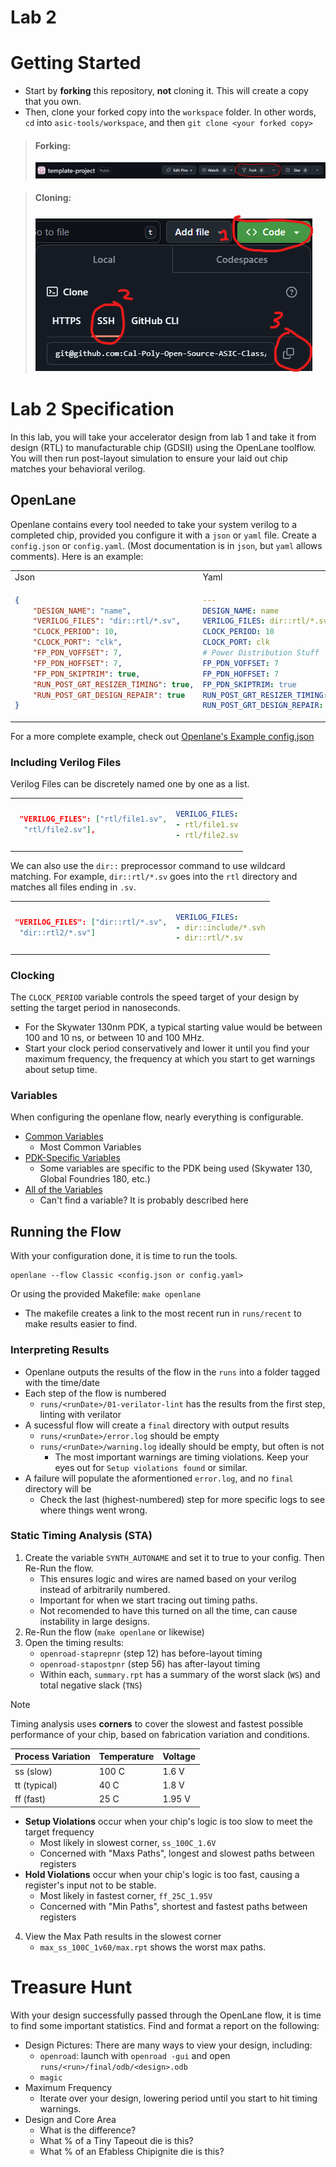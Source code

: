 
# Lab 2

# Getting Started

- Start by __forking__ this repository, __not__ cloning it. This will create a copy that you own.
- Then, clone your forked copy into the `workspace`  folder. In other words, `cd` into `asic-tools/workspace`, and then `git clone <your forked copy>`
>#### Forking:
>![alt text](docs/fork.png)

>#### Cloning:
>![alt text](docs/clone.png)

# Lab 2 Specification

In this lab, you will take your accelerator design from lab 1 and take it from design (RTL) to manufacturable chip (GDSII) using the OpenLane toolflow. You will then run post-layout simulation to ensure your laid out chip matches your behavioral verilog.

## OpenLane

Openlane contains every tool needed to take your system verilog to a completed chip, provided you configure it with a `json` or `yaml` file. Create a `config.json` or `config.yaml`. (Most documentation is in `json`, but `yaml` allows comments). Here is an example:

<table><tr><td> Json </td> <td> Yaml </td></tr><tr><td>

```Json
{
    "DESIGN_NAME": "name",
    "VERILOG_FILES": "dir::rtl/*.sv",
    "CLOCK_PERIOD": 10,
    "CLOCK_PORT": "clk",
    "FP_PDN_VOFFSET": 7,
    "FP_PDN_HOFFSET": 7,
    "FP_PDN_SKIPTRIM": true,
    "RUN_POST_GRT_RESIZER_TIMING": true,
    "RUN_POST_GRT_DESIGN_REPAIR": true
}
```

</td><td>

```Yaml
---
DESIGN_NAME: name
VERILOG_FILES: dir::rtl/*.sv
CLOCK_PERIOD: 10
CLOCK_PORT: clk
# Power Distribution Stuff
FP_PDN_VOFFSET: 7
FP_PDN_HOFFSET: 7
FP_PDN_SKIPTRIM: true
RUN_POST_GRT_RESIZER_TIMING: true
RUN_POST_GRT_DESIGN_REPAIR: true
```

</td></tr></table>

For a more complete example, check out [Openlane's Example config.json](https://github.com/efabless/openlane2-ci-designs/blob/da5ed2cae9da72290c6fc016b2d19cd2b8914bae/spm/config.json)

### Including Verilog Files

Verilog Files can be discretely named one by one as a list. 

<table><tr><td>

```Json
 "VERILOG_FILES": ["rtl/file1.sv",
  "rtl/file2.sv"],
```

</td><td>

```Yaml
VERILOG_FILES:
- rtl/file1.sv
- rtl/file2.sv
```

</td></tr></table>

We can also use the `dir::` preprocessor command to use wildcard matching. For example, `dir::rtl/*.sv` goes into the `rtl` directory and matches all files ending in `.sv`.

<table><tr><td>

```Json
"VERILOG_FILES": ["dir::rtl/*.sv",
 "dir::rtl2/*.sv"]
```

</td><td>

```Yaml
VERILOG_FILES:
- dir::include/*.svh
- dir::rtl/*.sv
```

</td></tr></table>

### Clocking

The `CLOCK_PERIOD` variable controls the speed target of your design by setting the target period in nanoseconds. 
- For the Skywater 130nm PDK, a typical starting value would be between 100 and 10 ns, or between 10 and 100 MHz. 
- Start your clock period conservatively and lower it until you find your maximum frequency, the frequency at which you start to get warnings about setup time.


### Variables
When configuring the openlane flow, nearly everything is configurable.   
- [Common Variables](https://openlane2.readthedocs.io/en/latest/reference/common_flow_vars.html)
    - Most Common Variables
- [PDK-Specific Variables](https://openlane2.readthedocs.io/en/latest/reference/common_pdk_vars.html)
    - Some variables are specific to the PDK being used (Skywater 130, Global Foundries 180, etc.)
- [All of the Variables](https://github.com/The-OpenROAD-Project/OpenLane/blob/master/docs/source/reference/configuration.md)
    - Can't find a variable? It is probably described here

## Running the Flow
With your configuration done, it is time to run the tools. 

```
openlane --flow Classic <config.json or config.yaml> 
```

Or using the provided Makefile:
`make openlane`
- The makefile creates a link to the most recent run in `runs/recent` to make results easier to find.

### Interpreting Results

- Openlane outputs the results of the flow in the `runs` into a folder tagged with the time/date
- Each step of the flow is numbered
    - `runs/<runDate>/01-verilator-lint` has the results from the first step, linting with verilator
- A sucessful flow will create a `final` directory with output results
    - `runs/<runDate>/error.log` should be empty
    - `runs/<runDate>/warning.log` ideally should be empty, but often is not
        - The most important warnings are timing violations. Keep your eyes out for `Setup violations found` or similar.
- A failure will populate the aformentioned `error.log`, and no `final` directory will be 
    - Check the last (highest-numbered) step for more specific logs to see where things went wrong.

### Static Timing Analysis (STA)

1. Create the variable `SYNTH_AUTONAME` and set it to true to your config. Then Re-Run the flow.
    - This ensures logic and wires are named based on your verilog instead of arbitrarily numbered. 
    - Important for when we start tracing out timing paths.
    - Not recomended to have this turned on all the time, can cause instability in large designs.
2. Re-Run the flow (`make openlane` or likewise)
3. Open the timing results:
    - `openroad-staprepnr` (step 12) has before-layout timing
    - `openroad-stapostpnr` (step 56) has after-layout timing
    - Within each, `summary.rpt` has a summary of the worst slack (`WS`) and total negative slack (`TNS`)

>[!NOTE] 
>Timing analysis uses __corners__ to cover the slowest and fastest possible performance of your chip, based on fabrication variation and conditions.
>  
>| Process Variation | Temperature   | Voltage   |
>| ----------------- | ------------- | --------- |
>| ss (slow)         | 100 C         | 1.6 V     |
>| tt (typical)      | 40 C          | 1.8 V     |  
>| ff (fast)         | 25 C          | 1.95 V    |
> 
> - __Setup Violations__ occur when your chip's logic is too slow to meet the target frequency
>   - Most likely in slowest corner, `ss_100C_1.6V`
>   - Concerned with "Maxs Paths", longest and slowest paths between registers
> - __Hold Violations__ occur when your chip's logic is too fast, causing a register's input not to be stable.
>   - Most likely in fastest corner, `ff_25C_1.95V`
>   - Concerned with "Min Paths", shortest and fastest paths between registers

4. View the Max Path results in the slowest corner
    - `max_ss_100C_1v60/max.rpt` shows the worst max paths.


# Treasure Hunt

With your design successfully passed through the OpenLane flow, it is time to find some important statistics. Find and format a report on the following:

- Design Pictures: There are many ways to view your design, including:
    - `openroad`: launch with `openroad -gui` and open `runs/<run>/final/odb/<design>.odb`
    - `magic`
- Maximum Frequency
    - Iterate over your design, lowering period until you start to hit timing warnings.
- Design and Core Area
    - What is the difference?
    - What % of a Tiny Tapeout die is this?
    - What % of an Efabless Chipignite die is this?
